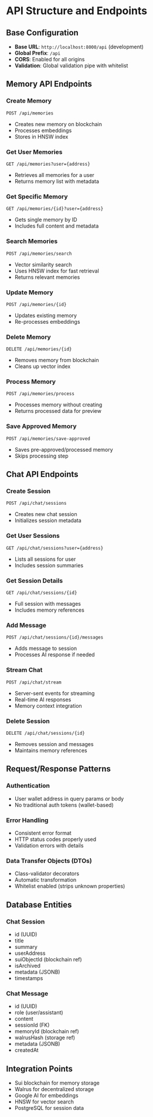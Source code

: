 # API Structure and Endpoints

## Base Configuration
- **Base URL**: `http://localhost:8000/api` (development)
- **Global Prefix**: `/api`
- **CORS**: Enabled for all origins
- **Validation**: Global validation pipe with whitelist

## Memory API Endpoints

### Create Memory
`POST /api/memories`
- Creates new memory on blockchain
- Processes embeddings
- Stores in HNSW index

### Get User Memories
`GET /api/memories?user={address}`
- Retrieves all memories for a user
- Returns memory list with metadata

### Get Specific Memory
`GET /api/memories/{id}?user={address}`
- Gets single memory by ID
- Includes full content and metadata

### Search Memories
`POST /api/memories/search`
- Vector similarity search
- Uses HNSW index for fast retrieval
- Returns relevant memories

### Update Memory
`POST /api/memories/{id}`
- Updates existing memory
- Re-processes embeddings

### Delete Memory
`DELETE /api/memories/{id}`
- Removes memory from blockchain
- Cleans up vector index

### Process Memory
`POST /api/memories/process`
- Processes memory without creating
- Returns processed data for preview

### Save Approved Memory
`POST /api/memories/save-approved`
- Saves pre-approved/processed memory
- Skips processing step

## Chat API Endpoints

### Create Session
`POST /api/chat/sessions`
- Creates new chat session
- Initializes session metadata

### Get User Sessions
`GET /api/chat/sessions?user={address}`
- Lists all sessions for user
- Includes session summaries

### Get Session Details
`GET /api/chat/sessions/{id}`
- Full session with messages
- Includes memory references

### Add Message
`POST /api/chat/sessions/{id}/messages`
- Adds message to session
- Processes AI response if needed

### Stream Chat
`POST /api/chat/stream`
- Server-sent events for streaming
- Real-time AI responses
- Memory context integration

### Delete Session
`DELETE /api/chat/sessions/{id}`
- Removes session and messages
- Maintains memory references

## Request/Response Patterns

### Authentication
- User wallet address in query params or body
- No traditional auth tokens (wallet-based)

### Error Handling
- Consistent error format
- HTTP status codes properly used
- Validation errors with details

### Data Transfer Objects (DTOs)
- Class-validator decorators
- Automatic transformation
- Whitelist enabled (strips unknown properties)

## Database Entities

### Chat Session
- id (UUID)
- title
- summary
- userAddress
- suiObjectId (blockchain ref)
- isArchived
- metadata (JSONB)
- timestamps

### Chat Message
- id (UUID)
- role (user/assistant)
- content
- sessionId (FK)
- memoryId (blockchain ref)
- walrusHash (storage ref)
- metadata (JSONB)
- createdAt

## Integration Points
- Sui blockchain for memory storage
- Walrus for decentralized storage
- Google AI for embeddings
- HNSW for vector search
- PostgreSQL for session data
